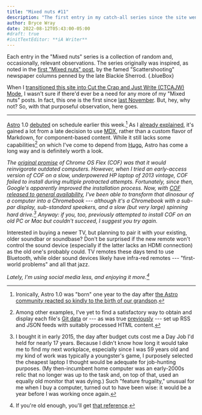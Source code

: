 ```yaml
---
title: "Mixed nuts #11"
description: "The first entry in my catch-all series since the site went into CTCAJW Mode, this offers the same — um — quality as its predecessors."
author: Bryce Wray
date: 2022-08-12T05:43:00-05:00
#draft: true
#initTextEditor: **iA Writer**
---
```


Each entry in the "Mixed nuts" series is a collection of random and, occasionally, relevant observations. The series originally was inspired, as noted in the [first "Mixed nuts" post](/posts/2019/11/mixed-nuts-2019-11/), by the famed "Scattershooting" newspaper columns penned by the late Blackie Sherrod.
{.blueBox}

When I [transitioned this site into Cut the Crap and Just Write (CTCAJW) Mode](/posts/2022/05/simplify-simplify-maybe-for-real-this-time/), I wasn't sure if there'd ever be a need for any more of my "Mixed nuts" posts. In fact, this one is the first since [last November](/posts/2021/11/mixed-nuts-10/). But, hey, why not? So, with that purposeful observation, here goes.

----

[Astro](https://astro.build) 1.0 [debuted](https://astro.build/blog/astro-1/) on schedule earlier this week.[^birthday] As I [already explained](/posts/2022/07/astro-move-to-mdx), it's gained a lot from a late decision to use [MDX](https://mdxjs.com), rather than a custom flavor of Markdown, for component-based content. While it still lacks some capabilities[^capabilities] on which I've come to depend from [Hugo](https://gohugo.io), Astro has come a long way and is definitely worth a look.

[^birthday]: Ironically, Astro 1.0 was "born" one year to the day after [the Astro community reacted so kindly to the birth of our grandson](/posts/2021/08/boy-oh-grandboy/).

[^capabilities]: Among other examples, I've yet to find a satisfactory way to obtain and display each file's [Git data](/posts/2022/06/get-good-git-info-hugo/) or --- as was true [previously](/posts/2022/04/astro-ready-your-blog/#feeds) --- set up RSS and JSON feeds with suitably processed HTML content.

*The [original promise](https://arstechnica.com/gadgets/2022/02/google-turns-old-macs-pcs-into-chromebooks-with-chrome-os-flex/) of Chrome OS Flex (COF) was that it would reinvigorate outdated computers. However, when I tried an early-access version of COF on a slow, underpowered HP laptop of 2013 vintage, COF failed to install during multiple protracted attempts. Fortunately, since then, Google's apparently improved the installation process. Now, with [COF released to general availability](https://cloud.google.com/blog/products/chrome-enterprise/chromeos-flex-ready-to-scale-to-pcs-and-macs), I've been able to transform that dinosaur of a computer into a Chromebook --- although it's a Chromebook with a sub-par display, sub-standard speakers, and a slow (but very large) spinning hard drive.[^budget] Anyway: if you, too, previously attempted to install COF on an old PC or Mac but couldn't succeed, I suggest you try again.*

[^budget]: I bought it in early 2015, the day after budget cuts cost me a Day Job I'd held for nearly 17 years. Because I didn't know how long it would take me to find my next workplace, especially since I was 59 years old and my kind of work was typically a youngster's game, I purposely selected the cheapest laptop I thought would be adequate for job-hunting purposes. (My then-incumbent home computer was an early-2000s relic that no longer was up to the task and, on top of that, used an equally old monitor that was dying.) Such "feature frugality," unusual for me when I buy a computer, turned out to have been wise: it would be a year before I was working once again.

Interested in buying a newer TV, but planning to pair it with your existing, older soundbar or soundbase? Don't be surprised if the new remote won't control the sound device (especially if the latter lacks an HDMI connection) as the old one's probably could. TV remotes these days tend to use Bluetooth, while older sound devices likely have infra-red remotes --- "first-world problems" and all that jazz.

*Lately, I'm using social media less, and enjoying it more.[^ref]*

[^ref]: If you're old enough, you'll get [that reference](https://whyquit.com/joel/Joel_01_11_enjoying_it_less.html).
